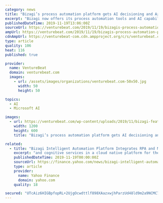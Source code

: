 ```yaml
---
category: news
title: "Bizagi’s process automation platform gets AI decisioning and Azure Cognitive Services integration"
excerpt: "Bizagi now offers its process automation tools and AI capabilities alongside Microsoft Azure Cognitive Services, and its Bizagi Studio Collaboration Services is free to use in the Azure Marketplace, too. This follows news from just a few weeks ago about ..."
publishedDateTime: 2019-11-19T13:06:00Z
sourceUrl: https://venturebeat.com/2019/11/19/bizagis-process-automation-platform-gets-ai-decisioning-and-azure-cognitive-services-integration/
ampUrl: https://venturebeat.com/2019/11/19/bizagis-process-automation-platform-gets-ai-decisioning-and-azure-cognitive-services-integration/amp/
cdnAmpUrl: https://venturebeat-com.cdn.ampproject.org/c/s/venturebeat.com/2019/11/19/bizagis-process-automation-platform-gets-ai-decisioning-and-azure-cognitive-services-integration/amp/
type: article
quality: 106
heat: 116
published: true

provider:
  name: VentureBeat
  domain: venturebeat.com
  images:
    - url: /assets/images/organizations/venturebeat.com-50x50.jpg
      width: 50
      height: 50

topics:
  - AI
  - Microsoft AI

images:
  - url: https://venturebeat.com/wp-content/uploads/2019/11/bizagi-featured.jpg?fit=1200%2C600&amp;strip=all
    width: 1200
    height: 600
    title: "Bizagi’s process automation platform gets AI decisioning and Azure Cognitive Services integration"

related:
  - title: "Bizagi Intelligent Automation Platform Integrates RPA and Microsoft Azure Cognitive Services to Deliver Enhanced Customer Experience"
    excerpt: "and cognitive services in a cloud native platform for the enterprise. In addition, customers are able to use Bizagi’s Studio Collaboration Services for free from the Microsoft Azure Marketplace to model, build, and run intelligent automation across ..."
    publishedDateTime: 2019-11-19T00:00:00Z
    sourceUrl: https://finance.yahoo.com/news/bizagi-intelligent-automation-platform-integrates-140000676.html
    type: article
    provider:
      name: Yahoo Finance
      domain: yahoo.com
    quality: 18

secured: "UTcAiz6HIGBpfopRL+2UjgOcwdttlf898XAazxwjhParzUd48ld9m2a9NCMC7rcpnUVV9T5lwHqlA9UHkMyeTclEjA/V7vBzaKuS4S9hjiphc3M8M65GzIHLaihcsM2oj6S5Z4rNRGlNQ3XIcbSPynwKYTJZNvJ5H9foatJIek4MiUTuIAUkyIzTvi7fCYe1QkOlVwOvtZG3iqSuePt4TxpMMFo8vHzwr1po2mOT3/efAITg3m4l58linjpWjsmlDygbfeMxJffEvPjXVZCwIg==;X5NLDwy0MBaO1AHMTvy+fA=="
---
```


